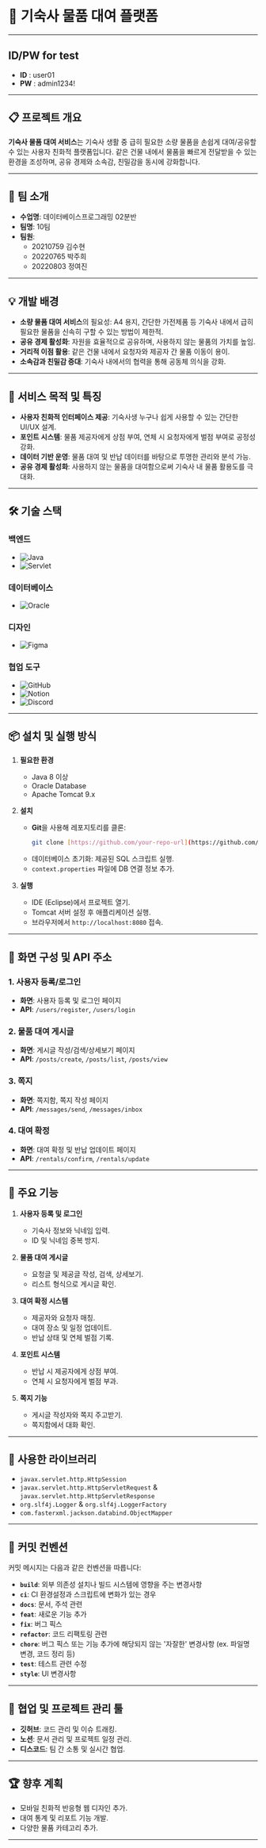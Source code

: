 # 🏡 기숙사 물품 대여 플랫폼

---

## ID/PW for test
- **ID** : user01 
- **PW** : admin1234!

---

## 📋 프로젝트 개요
**기숙사 물품 대여 서비스**는 기숙사 생활 중 급히 필요한 소량 물품을 손쉽게 대여/공유할 수 있는 사용자 친화적 플랫폼입니다. 같은 건물 내에서 물품을 빠르게 전달받을 수 있는 환경을 조성하며, 공유 경제와 소속감, 친밀감을 동시에 강화합니다.

---

## 👥 팀 소개
- **수업명**: 데이터베이스프로그래밍 02분반  
- **팀명**: 10팀  
- **팀원**:  
  - 20210759 김수현  
  - 20220765 박주희  
  - 20220803 정여진  

---

## 💡 개발 배경
- **소량 물품 대여 서비스**의 필요성: A4 용지, 간단한 가전제품 등 기숙사 내에서 급히 필요한 물품을 신속히 구할 수 있는 방법이 제한적.  
- **공유 경제 활성화**: 자원을 효율적으로 공유하며, 사용하지 않는 물품의 가치를 높임.  
- **거리적 이점 활용**: 같은 건물 내에서 요청자와 제공자 간 물품 이동이 용이.  
- **소속감과 친밀감 증대**: 기숙사 내에서의 협력을 통해 공동체 의식을 강화.

---

## 🎯 서비스 목적 및 특징
- **사용자 친화적 인터페이스 제공**: 기숙사생 누구나 쉽게 사용할 수 있는 간단한 UI/UX 설계.  
- **포인트 시스템**: 물품 제공자에게 상점 부여, 연체 시 요청자에게 벌점 부여로 공정성 강화.  
- **데이터 기반 운영**: 물품 대여 및 반납 데이터를 바탕으로 투명한 관리와 분석 가능.  
- **공유 경제 활성화**: 사용하지 않는 물품을 대여함으로써 기숙사 내 물품 활용도를 극대화.

---

## 🛠️ 기술 스택
### **백엔드**
- ![Java](https://img.shields.io/badge/Java-007396?style=flat-square&logo=java&logoColor=white)
- ![Servlet](https://img.shields.io/badge/Servlet-4D4D4D?style=flat-square&logo=java&logoColor=white)

### **데이터베이스**
- ![Oracle](https://img.shields.io/badge/Oracle-F80000?style=flat-square&logo=oracle&logoColor=white)

### **디자인**
- ![Figma](https://img.shields.io/badge/Figma-F24E1E?style=flat-square&logo=figma&logoColor=white)

### **협업 도구**
- ![GitHub](https://img.shields.io/badge/GitHub-181717?style=flat-square&logo=github&logoColor=white)
- ![Notion](https://img.shields.io/badge/Notion-000000?style=flat-square&logo=notion&logoColor=white)
- ![Discord](https://img.shields.io/badge/Discord-5865F2?style=flat-square&logo=discord&logoColor=white)

---

## 📦 설치 및 실행 방식
1. **필요한 환경**
   - Java 8 이상
   - Oracle Database
   - Apache Tomcat 9.x

2. **설치**
   - **Git**을 사용해 레포지토리를 클론:
     ```bash
     git clone [https://github.com/your-repo-url](https://github.com/DatabaseProgrammingFinal/Roomie_Final.git)
     ```
   - 데이터베이스 초기화: 제공된 SQL 스크립트 실행.
   - `context.properties` 파일에 DB 연결 정보 추가.

3. **실행**
   - IDE (Eclipse)에서 프로젝트 열기.
   - Tomcat 서버 설정 후 애플리케이션 실행.
   - 브라우저에서 `http://localhost:8080` 접속.

---

## 📱 화면 구성 및 API 주소
### 1. 사용자 등록/로그인
- **화면**: 사용자 등록 및 로그인 페이지  
- **API**: `/users/register`, `/users/login`

### 2. 물품 대여 게시글
- **화면**: 게시글 작성/검색/상세보기 페이지  
- **API**: `/posts/create`, `/posts/list`, `/posts/view`

### 3. 쪽지
- **화면**: 쪽지함, 쪽지 작성 페이지  
- **API**: `/messages/send`, `/messages/inbox`

### 4. 대여 확정
- **화면**: 대여 확정 및 반납 업데이트 페이지  
- **API**: `/rentals/confirm`, `/rentals/update`

---

## 🔑 주요 기능
1. **사용자 등록 및 로그인**
   - 기숙사 정보와 닉네임 입력.
   - ID 및 닉네임 중복 방지.

2. **물품 대여 게시글**
   - 요청글 및 제공글 작성, 검색, 상세보기.
   - 리스트 형식으로 게시글 확인.

3. **대여 확정 시스템**
   - 제공자와 요청자 매칭.
   - 대여 장소 및 일정 업데이트.
   - 반납 상태 및 연체 벌점 기록.

4. **포인트 시스템**
   - 반납 시 제공자에게 상점 부여.
   - 연체 시 요청자에게 벌점 부과.

5. **쪽지 기능**
   - 게시글 작성자와 쪽지 주고받기.
   - 쪽지함에서 대화 확인.

---

## 🧪 사용한 라이브러리
- `javax.servlet.http.HttpSession`  
- `javax.servlet.http.HttpServletRequest` & `javax.servlet.http.HttpServletResponse`  
- `org.slf4j.Logger` & `org.slf4j.LoggerFactory`  
- `com.fasterxml.jackson.databind.ObjectMapper`

---

## 💾 커밋 컨벤션
커밋 메시지는 다음과 같은 컨벤션을 따릅니다:
- **`build`**: 외부 의존성 설치나 빌드 시스템에 영향을 주는 변경사항
- **`ci`**: CI 환경설정과 스크립트에 변화가 있는 경우
- **`docs`**: 문서, 주석 관련
- **`feat`**: 새로운 기능 추가
- **`fix`**: 버그 픽스
- **`refactor`**: 코드 리팩토링 관련
- **`chore`**: 버그 픽스 또는 기능 추가에 해당되지 않는 '자잘한' 변경사항 (ex. 파일명 변경, 코드 정리 등)
- **`test`**: 테스트 관련 수정
- **`style`**: UI 변경사항  

---

## 🔗 협업 및 프로젝트 관리 툴
- **깃허브**: 코드 관리 및 이슈 트래킹.  
- **노션**: 문서 관리 및 프로젝트 일정 관리.  
- **디스코드**: 팀 간 소통 및 실시간 협업.  

---

## 🏆 향후 계획
- 모바일 친화적 반응형 웹 디자인 추가.
- 대여 통계 및 리포트 기능 개발.
- 다양한 물품 카테고리 추가.

---
